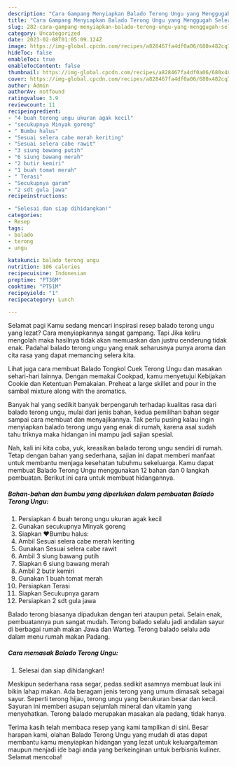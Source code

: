 ```yaml
---
description: "Cara Gampang Menyiapkan Balado Terong Ungu yang Menggugah Selera"
title: "Cara Gampang Menyiapkan Balado Terong Ungu yang Menggugah Selera"
slug: 282-cara-gampang-menyiapkan-balado-terong-ungu-yang-menggugah-selera
category: Uncategorized
date: 2023-02-08T01:05:09.124Z
image: https://img-global.cpcdn.com/recipes/a828467fa4df0a06/680x482cq70/balado-terong-ungu-foto-resep-utama.jpg
hideToc: false
enableToc: true
enableTocContent: false
thumbnail: https://img-global.cpcdn.com/recipes/a828467fa4df0a06/680x482cq70/balado-terong-ungu-foto-resep-utama.jpg
cover: https://img-global.cpcdn.com/recipes/a828467fa4df0a06/680x482cq70/balado-terong-ungu-foto-resep-utama.jpg
author: Admin
authorAv: notfound
ratingvalue: 3.9
reviewcount: 11
recipeingredient:
- "4 buah terong ungu ukuran agak kecil"
- "secukupnya Minyak goreng"
- " Bumbu halus"
- "Sesuai selera cabe merah keriting"
- "Sesuai selera cabe rawit"
- "3 siung bawang putih"
- "6 siung bawang merah"
- "2 butir kemiri"
- "1 buah tomat merah"
- " Terasi"
- "Secukupnya garam"
- "2 sdt gula jawa"
recipeinstructions:

- "Selesai dan siap dihidangkan!"
categories:
- Resep
tags:
- balado
- terong
- ungu

katakunci: balado terong ungu 
nutrition: 106 calories
recipecuisine: Indonesian
preptime: "PT36M"
cooktime: "PT51M"
recipeyield: "1"
recipecategory: Lunch

---
```



Selamat pagi Kamu sedang mencari inspirasi resep balado terong ungu yang lezat? Cara menyiapkannya sangat gampang. Tapi Jika keliru mengolah maka hasilnya tidak akan memuaskan dan justru cenderung tidak enak. Padahal balado terong ungu yang enak seharusnya punya aroma dan cita rasa yang dapat memancing selera kita.


Lihat juga cara membuat Balado Tongkol Cuek Terong Ungu dan masakan sehari-hari lainnya. Dengan memakai Cookpad, kamu menyetujui Kebijakan Cookie dan Ketentuan Pemakaian. Preheat a large skillet and pour in the sambal mixture along with the aromatics.

Banyak hal yang sedikit banyak berpengaruh terhadap kualitas rasa dari balado terong ungu, mulai dari jenis bahan, kedua pemilihan bahan segar sampai cara membuat dan menyajikannya. Tak perlu pusing kalau ingin menyiapkan balado terong ungu yang enak di rumah, karena asal sudah tahu triknya maka hidangan ini mampu jadi sajian spesial.


Nah, kali ini kita coba, yuk, kreasikan balado terong ungu sendiri di rumah. Tetap dengan bahan yang sederhana, sajian ini dapat memberi manfaat untuk membantu menjaga kesehatan tubuhmu sekeluarga. Kamu dapat membuat Balado Terong Ungu menggunakan 12 bahan dan 0 langkah pembuatan. Berikut ini cara untuk membuat hidangannya.

<!--inarticleads1-->

##### Bahan-bahan dan bumbu yang diperlukan dalam pembuatan Balado Terong Ungu:

1. Persiapkan 4 buah terong ungu ukuran agak kecil
1. Gunakan secukupnya Minyak goreng
1. Siapkan  ❤️Bumbu halus:
1. Ambil Sesuai selera cabe merah keriting
1. Gunakan Sesuai selera cabe rawit
1. Ambil 3 siung bawang putih
1. Siapkan 6 siung bawang merah
1. Ambil 2 butir kemiri
1. Gunakan 1 buah tomat merah
1. Persiapkan  Terasi
1. Siapkan Secukupnya garam
1. Persiapkan 2 sdt gula jawa


Balado terong biasanya dipadukan dengan teri ataupun petai. Selain enak, pembuatannya pun sangat mudah. Terong balado selalu jadi andalan sayur di berbagai rumah makan Jawa dan Warteg. Terong balado selalu ada dalam menu rumah makan Padang. 

<!--inarticleads2-->

##### Cara memasak Balado Terong Ungu:


1. Selesai dan siap dihidangkan!

Meskipun sederhana rasa segar, pedas sedikit asamnya membuat lauk ini bikin lahap makan. Ada beragam jenis terong yang umum dimasak sebagai sayur. Seperti terong hijau, terong ungu yang berukuran besar dan kecil. Sayuran ini memberi asupan sejumlah mineral dan vitamin yang menyehatkan. Terong balado merupakan masakan ala padang, tidak hanya. 

Terima kasih telah membaca resep yang kami tampilkan di sini. Besar harapan kami, olahan Balado Terong Ungu yang mudah di atas dapat membantu kamu menyiapkan hidangan yang lezat untuk keluarga/teman maupun menjadi ide bagi anda yang berkeinginan untuk berbisnis kuliner. Selamat mencoba!

